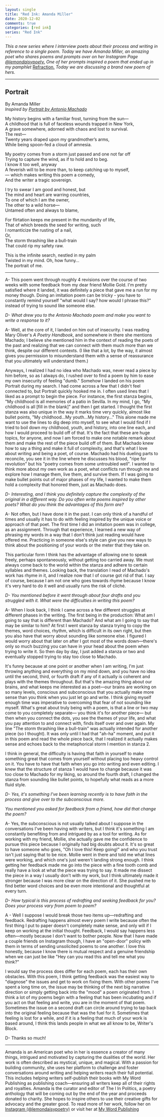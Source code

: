 ```yaml
---
layout: single  
title: "Red Ink: Amanda Miller"
date: 2020-12-02
comments: true  
categories: [red ink]
series: "Red Ink"
---
```

*This a new series where I interview poets about their process and writing in reference to a single poem. Today we have Amanda Miller, an amazing poet who shares poems and prompts over on her Instagram Page [@lemondaisypoety.](https://www.instagram.com/lemondaisypoety) One of her prompts inspired a poem that ended up in my pamphlet* [Refraction.](/refraction/) *Today we are discussing a brand new poem of hers.*

***

## Portrait
By Amanda Miller  
*Inspired by [Portrait by Antonio Machado](https://www.poetryfoundation.org/poetrymagazine/browse?contentId=28768)*

My history begins with a familiar frost, turning from the sun—     
A  childhood that is full of faceless wounds trapped in New York,     
A  grave somewhere, adorned with chaos and lost to survival.    
The rest—     
Twenty years draped upon my grandmother’s arms,    
While being spoon-fed a cloud of amnesia.    

My poetry comes from a storm just passed and one not far off    
Trying to capture the wind, as if to hold and to beg.   
I know it too well, anyway    
A feverish will to be more than, to keep catching up to myself,  
— which makes writing this poem a comedy,   
And the writer a tragic sovereign.   

I try to swear I am good and honest, but   
The mind and heart are warring countries,   
To one of which I am the owner,   
The other to a wild horse—   
Untamed often and always to blame,   

For flirtation keeps me present in the mundanity of life,  
That of which breeds the seed for writing, such   
I romanticize the rusting of a nail,   
Or,  
The storm thrashing like a bull-train    
That could rip my safety raw.    

This is the infinite search, nestled in my palm    
Twisted in my mind. Oh, how funny…   
The portrait of me.  

***  

A-  This poem went through roughly 4 revisions over the course of two weeks with some feedback from my dear friend Mollie Gold. I'm pretty satisfied where it landed, it was definitely a piece that gave me a run for my money though. Doing an imitation poem can be tricky - you have to constantly remind yourself "what would I say? how would I phrase this?" instead of trying to sound like someone else.

*D- What drew you to the Antonio Machado poem and make you want to write a response to it?*

A- Well, at the core of it, I landed on him out of insecurity. I was reading Mary Oliver's *A Poetry Handbook*, and somewhere in there she mentions Machado; I believe she mentioned him in the context of reading the poets of the past and realizing that we can connect with them much more than we think, despite our different contexts. (I like that a lot, by the way, it almost gives you permission to misunderstand them with a sense of reassurance that you ultimately will understand them.)

Anyways, I realized I had no idea who Machado was, never read a piece by him before, so as I always do, I rushed over to find a poem by him to ease my own insecurity of feeling "dumb." Somehow I landed on his poem Portrait during my search. I had come across a few that I didn't feel connected to, but Portrait quickly hooked me in. I often used lines that I liked as a prompt to begin the piece. For instance, the first stanza begins, "My childhood is all memories of a patio in Sevilla. In my mind, I go, "My childhood is all [fill in the blank]" and then I get started. I thought the first stanza was also unique in the way it marks time very quickly, almost like bullet points,  "My childhood...My youth...My history..." This alone made me want to use the lines to dig deep into myself, to see what I would find if I tried to boil down my childhood, youth, and history, into one line each, and how I would proceed to build off of that. It's the fact that these are huge topics, for anyone, and now I am forced to make one notable remark about them and make the rest of the piece build off of them. But Machado knew how to say a thing and make it full of complexity, and that's what I love about writing and being a poet, of course. Machado had his dueling parts to reconcile, you see it in the line where he discusses his blood, "ripe for revolution" but his "poetry comes from some untroubled well". I wanted to think more about my own work as a poet, what conflicts run through me and explore how I manage them, live them, and survive them. If I was going to make bullet points out of major phases of my life, I wanted to make them hold a complexity that honored them, just as Machado does.

*D- Interesting, and I think you definitely capture the complexity of the original in a different way. Do you often write poems inspired by other poets? What do you think the advantages of this form are?*

A- Not often, but I have done it in the past. I can only think of a handful of times and usually it has to do with feeling inspired by the unique voice or approach of that poet.  The first time I did an imitation poem was in college, as an assignment. Through that experience, I learned a new way of phrasing my words in a way that I don't think just reading would have offered me. Practicing in someone else's style can give you new ways to think about the positioning of your words or the meter that they take on.

This particular form I think has the advantage of allowing one to speak freely, perhaps spontaneously, without getting too carried away. We must always come back to the world within the stanza and adhere to certain syllables and themes. Looking back, the translation I read of Machado's work has rhyme in it, and I realize now that I of course got rid of that. I say of course, because I am not one who goes towards rhyme because I know it's very hard to do it well and usually runs the risk of cliché.

*D- You mentioned before it went through about four drafts and you struggled with it. What were the difficulties in writing this poem?*

A- When I look back, I think I came across a few different struggles at different phases in the writing. The first being in the production: What am I going to say that is different than Machado? And what am I going to say that may be similar to him? At first I went stanza by stanza trying to copy the themes, word choices, rhythm, which is difficult in its own right, but then you also have that worry about sounding like someone else. I figured I would worry about that later on after I got most of the words down—there's only so much buzzing you can have in your head about the poem when trying to write it. So then day by day, I just added a stanza or two and eventually stopped trying to stay too close to Machado.

It's funny because at one point or another when I am writing, I'm just throwing anything and everything on my mind down, and you have no idea until the second, third, or fourth draft if any of it actually is coherent and plays with the themes throughout. But that's the amazing thing about our brains, and what keeps me interested as a poet—our brains are working on so many levels, conscious and subconscious that you actually make more sense than you think when you just let go and write. I think giving myself enough time was imperative to overcoming that fear of not sounding like myself. What's great about truly being with a poem, is that a line or two may come to you completely separate— you think it's for another piece— but then when you connect the dots, you see the themes of your life, and what you pay attention to and connect with, finds itself over and over again. My line "The storm thrashing like a bull-train" was actually intended for another piece (so I thought). It was only until I had that "ah-ha" moment, and put it in this poem and read the whole piece back, that I realized it actually makes sense and echoes back to the metaphorical storm I mention in stanza 2.

I think in general, the difficulty is having that faith in yourself to make something great that comes from yourself without placing too heavy control on it. You have to have that faith when you go into writing and even editing. I knew that the structure of stanza 1 would have to change because it was too close to Machado for my liking, so around the fourth draft, I changed the stanza from sounding like bullet points, to hopefully what reads as a more fluid style.

*D- Yes, it's something I've been learning recently is to have faith in the process and give over to the subconscious more.*

*You mentioned you asked for feedback from a friend, how did that change the poem?*

A- Yes, the subconscious is not usually talked about I suppose in the conversations I've been having with writers, but I think it's something I am constantly benefiting from and intrigued by as a tool for writing. As for working with my friend, Mollie, she actually gave me the confidence to pursue this piece because I originally had big doubts about it. It's so great to have someone who goes, "Oh I love this! Keep going!" and who you trust isn't just saying that to be nice. Mollie went in there and told me what lines were working, and which one's just weren't landing strong enough. I think getting her feedback made me go into the piece with a fine tooth comb and really have a look at what the piece was trying to say. It made me dissect the piece in a way I usually don't with my work, but I think ultimately made it stronger because I was more clear on the direction of it. She pushed me to find better word choices and be even more intentional and thoughtful at every turn.

*D- How typical is this process of redrafting and seeking feedback for you? Does your process vary from poem to poem?*

A - Well I suppose I would break those two items up—redrafting and feedback. Redrafting happens almost every poem I write because often the first thing I put to paper doesn't completely make sense, and only will if I keep on working at the initial thought. Feedback, I would say happens less often—mostly because I don't want to bother people. Now that I have made a couple friends on Instagram though, I have an "open-door" policy with them in terms of sending unsolicited poems to one another. I love this honestly, because I know there is mutual respect and a genuine friendship when we can just be like "Hey can you read this and tell me what you think?"

I would say the process does differ for each poem, each has their own obstacles. With this poem, I think getting feedback was the easiest way to "diagnose" the issues and get to work on fixing them. With other poems I've spent a long time on, the issue may be thinking of the next big narrative direction or simply getting back into the "mood" a poem originated from. I think a lot of my poems begin with a feeling that has been incubating and if you act on that feeling and write, you are in the moment of that poem. Sometimes the issue on a second draft can circle around trying to tap back into the original feeling because that was the fuel for it. Sometimes that feeling is lost for a while, and if it is a feeling that much of your work is based around, I think this lands people in what we all know to be, Writer's Block.

D- Thanks so much!
***
Amanda is an American poet who in her is essence a creator of many things, intrigued and motivated by capturing the dualities of the world. Her work is often described as mystical, unique, and magical. With a passion for building community, she uses her platform to challenge and foster conversations around writing and helping writers reach their full potential. This includes helping writers self-publish their books with My Word Publishing as publishing coach—ensuring all writers keep all of their rights and royalties. Amanda is the curator and editor of The I In Politics, a poetry anthology that will be coming out by the end of the year and proceeds donated to charity. She hopes to inspire others to use their creative gifts for advocacy and the greater good. To read more of her work, follow her on [Instagram (@lemondaisypoetry)](https://www.instagram.com/lemondaisypoety)  or visit her at [My Word Publishing](https://www.mywordpublishing.com/amanda-miller/)
